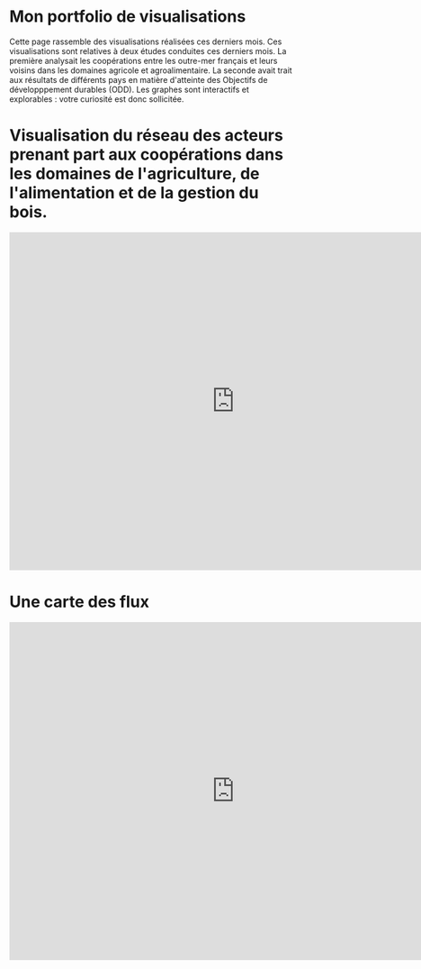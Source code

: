 # Mon portfolio de visualisations
Cette page rassemble des visualisations réalisées ces derniers mois. Ces visualisations sont relatives à deux études conduites ces derniers mois. La première analysait les coopérations entre les outre-mer français et leurs voisins dans les domaines agricole et agroalimentaire. La seconde avait trait aux résultats de différents pays en matière d'atteinte des Objectifs de développpement durables (ODD). Les graphes sont interactifs et explorables : votre curiosité est donc sollicitée.

# Visualisation du réseau des acteurs prenant part aux coopérations dans les domaines de l'agriculture, de l'alimentation et de la gestion du bois.
<iframe
  width="800"
  height="600"
  src="https://ouestware.gitlab.io/retina/beta/#/embed/?url=https%3A%2F%2Fgist.githubusercontent.com%2FNath76%2F924056d3fd23c0f23df618c3dd6a791f%2Fraw%2Fc95eb1d51b32aad9f10294a7ad03b8b5bf64e5d1%2Fnetwork-3317c34f-7cd.gexf&r=v&n=21&ls=8&le=8"
  frameBorder="0"
  title="Retina"
  allowFullScreen
></iframe>

# Une carte des flux 
<iframe width="800" height="600" src="https://www.flowmap.blue/1R5ysJjN1mwh_TcXw3lJWLhOrTrWOTfcoz1ZWiL51_t8/embed" frameborder="0" allowfullscreen></iframe>

